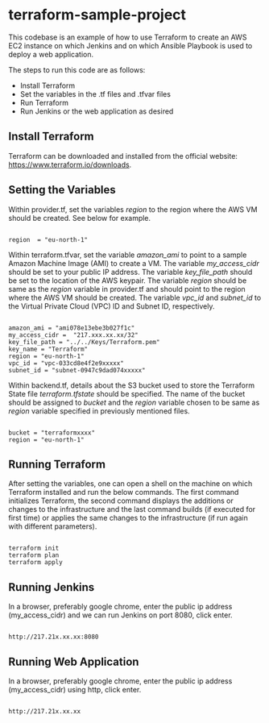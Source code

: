 # terraform-sample-project
This codebase is an example of how to use Terraform to create an AWS EC2 instance on which Jenkins and on which Ansible Playbook is used to deploy a web application.

The steps to run this code are as follows:
- Install Terraform 
- Set the variables in the .tf files and .tfvar files
- Run Terraform
- Run Jenkins or the web application as desired
  
## Install Terraform
Terraform can be downloaded and installed from the official website:
https://www.terraform.io/downloads.

## Setting the Variables
Within provider.tf, set the variables *region* to the region where the AWS VM should be created. See below for example. 

<pre><code>
region  = "eu-north-1"
</code></pre> 

Within terraform.tfvar, set the variable *amazon_ami* to point to a sample Amazon Machine Image (AMI) to create a VM. The variable *my_access_cidr* should be set to your public IP address. The variable *key_file_path* should be set to the location of the AWS keypair. The variable *region* should be same as the *region* variable in provider.tf and should point to the region where the AWS VM should be created. The variable *vpc_id* and *subnet_id* to the Virtual Private Cloud (VPC) ID and Subnet ID, respectively. 

<pre><code>
amazon_ami = "ami078e13ebe3b027f1c"
my_access_cidr =  "217.xxx.xx.xx/32"
key_file_path = "../../Keys/Terraform.pem"
key_name = "Terraform"
region = "eu-north-1"
vpc_id = "vpc-033cd8e4f2e9xxxxx"
subnet_id = "subnet-0947c9dad074xxxxx"
</code></pre> 

Within backend.tf, details about the S3 bucket used to store the Terraform State file *terraform.tfstate* should be specified. The name of the bucket should be assigned to *bucket* and the *region* variable chosen to be same as *region* variable specified in previously mentioned files. 

<pre><code>
bucket = "terraformxxxx"
region = "eu-north-1"
</code></pre>

## Running Terraform

After setting the variables, one can open a shell on the machine on which Terraform installed and run the below commands. The first command initializes Terraform, the second command displays the additions or changes to the infrastructure and the last command builds (if executed for first time) or applies the same changes to the infrastructure (if run again with different parameters). 

<pre><code>
terraform init
terraform plan
terraform apply
</code></pre>

## Running Jenkins

In a browser, preferably google chrome, enter the public ip address (my_access_cidr) and we can run Jenkins on port 8080, click enter.

<pre><code>
http://217.21x.xx.xx:8080
</code></pre>

## Running Web Application

In a browser, preferably google chrome, enter the public ip address (my_access_cidr) using http, click enter.

<pre><code>
http://217.21x.xx.xx
</code></pre>









